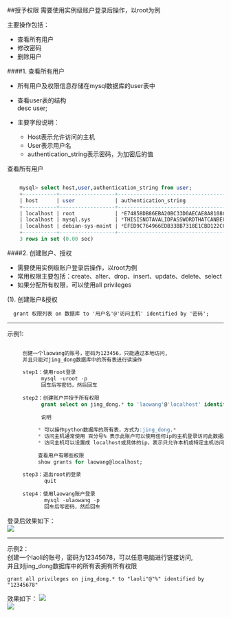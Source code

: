 ##授予权限 
需要使用实例级账户登录后操作，以root为例

主要操作包括：

* 查看所有用户
* 修改密码
* 删除用户  

####1. 查看所有用户
* 所有用户及权限信息存储在mysql数据库的user表中  
* 查看user表的结构    
  desc user;   
 
* 主要字段说明：  
	* Host表示允许访问的主机   
	* User表示用户名   
    * authentication_string表示密码，为加密后的值      
    
查看所有用户

```sql

	mysql> select host,user,authentication_string from user;
	+-----------+------------------+-------------------------------------------+
	| host      | user             | authentication_string                     |
	+-----------+------------------+-------------------------------------------+
	| localhost | root             | *E74858DB86EBA20BC33D0AECAE8A8108C56B17FA |
	| localhost | mysql.sys        | *THISISNOTAVALIDPASSWORDTHATCANBEUSEDHERE |
	| localhost | debian-sys-maint | *EFED9C764966EDB33BB7318E1CBD122C0DFE4827 |
	+-----------+------------------+-------------------------------------------+
	3 rows in set (0.00 sec) 
```   

####2. 创建账户、授权  
* 需要使用实例级账户登录后操作，以root为例
* 常用权限主要包括：create、alter、drop、insert、update、delete、select
* 如果分配所有权限，可以使用all privileges   

 (1). 创建账户&授权   
   
	  grant 权限列表 on 数据库 to '用户名'@'访问主机' identified by '密码';   

---    
示例1: 
```sql
 
     创建一个laowang的账号，密码为123456，只能通过本地访问,      
	 并且只能对jing_dong数据库中的所有表进行读操作
	    
	 step1：使用root登录
	       mysql -uroot -p
	       回车后写密码，然后回车  
    
     step2：创建账户并授予所有权限
    	   grant select on jing_dong.* to 'laowang'@'localhost' identified by '123456'; 
    
	       说明
	    
	      * 可以操作python数据库的所有表，方式为:jing_dong.*
	      * 访问主机通常使用 百分号% 表示此账户可以使用任何ip的主机登录访问此数据库
	      * 访问主机可以设置成 localhost或具体的ip，表示只允许本机或特定主机访问 
    
    	  查看用户有哪些权限
          show grants for laowang@localhost;  
    
     step3：退出root的登录
    	    quit 
    
     step4：使用laowang账户登录 
	        mysql -ulaowang -p 
	        回车后写密码，然后回车   
```
   
登录后效果如下：  
![](https://i.imgur.com/1WNl0vl.png)   

---
示例2：   
	创建一个laoli的账号，密码为12345678，可以任意电脑进行链接访问,   
	并且对jing_dong数据库中的所有表拥有所有权限   

	grant all privileges on jing_dong.* to "laoli"@"%" identified by "12345678"   
   
效果如下：
![](https://i.imgur.com/9KZLFXA.png)   
![](https://i.imgur.com/TUMHK6x.png)